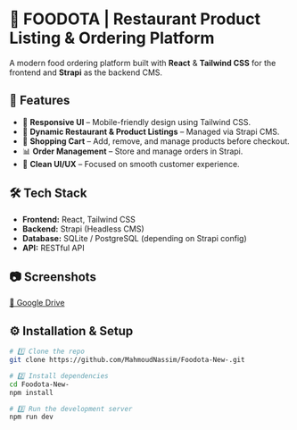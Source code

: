 # 🍔 FOODOTA | Restaurant Product Listing & Ordering Platform

A modern food ordering platform built with **React** & **Tailwind CSS** for the frontend and **Strapi** as the backend CMS.

## 🚀 Features
- 📱 **Responsive UI** – Mobile-friendly design using Tailwind CSS.
- 🏪 **Dynamic Restaurant & Product Listings** – Managed via Strapi CMS.
- 🛒 **Shopping Cart** – Add, remove, and manage products before checkout.
- 📊 **Order Management** – Store and manage orders in Strapi.
- 🎯 **Clean UI/UX** – Focused on smooth customer experience.

## 🛠 Tech Stack
- **Frontend:** React, Tailwind CSS
- **Backend:** Strapi (Headless CMS)
- **Database:** SQLite / PostgreSQL (depending on Strapi config)
- **API:** RESTful API

## 📷 Screenshots
[📂 Google Drive](https://drive.google.com/drive/folders/1KGU--8ugpfHW906QWNbDPErkm0wCPtnK)

## ⚙️ Installation & Setup
```bash
# 1️⃣ Clone the repo
git clone https://github.com/MahmoudNassim/Foodota-New-.git

# 2️⃣ Install dependencies
cd Foodota-New-
npm install

# 3️⃣ Run the development server
npm run dev
